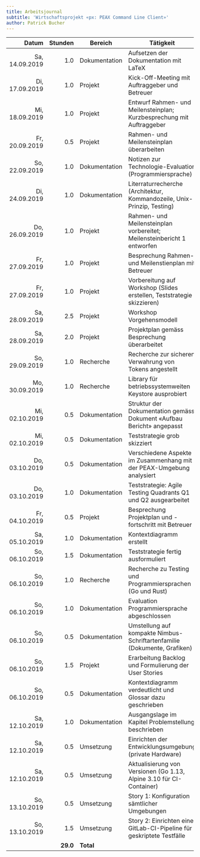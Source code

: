 ```yaml
---
title: Arbeitsjournal
subtitle: 'Wirtschaftsprojekt «px: PEAX Command Line Client»'
author: Patrick Bucher
---
```


|          Datum |  Stunden | Bereich       | Tätigkeit                                                                |
|---------------:|---------:|---------------|--------------------------------------------------------------------------|
| Sa, 14.09.2019 |      1.0 | Dokumentation | Aufsetzen der Dokumentation mit LaTeX                                    |
| Di, 17.09.2019 |      1.0 | Projekt       | Kick-Off-Meeting mit Auftraggeber und Betreuer                           |
| Mi, 18.09.2019 |      1.0 | Projekt       | Entwurf Rahmen- und Meilensteinplan; Kurzbesprechung mit Auftraggeber    |
| Fr, 20.09.2019 |      0.5 | Projekt       | Rahmen- und Meilensteinplan überarbeiten                                 |
| So, 22.09.2019 |      1.0 | Dokumentation | Notizen zur Technologie-Evaluation (Programmiersprache)                  |
| Di, 24.09.2019 |      1.0 | Dokumentation | Literraturrecherche (Architektur, Kommandozeile, Unix-Prinzip, Testing)  |
| Do, 26.09.2019 |      1.0 | Projekt       | Rahmen- und Meilensteinplan vorbereitet; Meilensteinbericht 1 entworfen  |
| Fr, 27.09.2019 |      1.0 | Projekt       | Besprechung Rahmen- und Meilenstienplan mit Betreuer                     |
| Fr, 27.09.2019 |      1.0 | Projekt       | Vorbereitung auf Workshop (Slides erstellen, Teststrategie skizzieren)   |
| Sa, 28.09.2019 |      2.5 | Projekt       | Workshop Vorgehensmodell                                                 |
| Sa, 28.09.2019 |      2.0 | Projekt       | Projektplan gemäss Besprechung überarbeitet                              |
| So, 29.09.2019 |      1.0 | Recherche     | Recherche zur sicheren Verwahrung von Tokens angestellt                  |
| Mo, 30.09.2019 |      1.0 | Recherche     | Library für betriebssystemweiten Keystore ausprobiert                    |
| Mi, 02.10.2019 |      0.5 | Dokumentation | Struktur der Dokumentation gemäss Dokument «Aufbau Bericht» angepasst    |
| Mi, 02.10.2019 |      0.5 | Dokumentation | Teststrategie grob skizziert                                             |
| Do, 03.10.2019 |      0.5 | Dokumentation | Verschiedene Aspekte im Zusammenhang mit der PEAX-Umgebung analysiert    |
| Do, 03.10.2019 |      1.0 | Dokumentation | Teststrategie: Agile Testing Quadrants Q1 und Q2 ausgearbeitet           |
| Fr, 04.10.2019 |      0.5 | Projekt       | Besprechung Projektplan und -fortschritt mit Betreuer                    |
| Sa, 05.10.2019 |      1.0 | Dokumentation | Kontextdiagramm erstellt                                                 |
| So, 06.10.2019 |      1.5 | Dokumentation | Teststrategie fertig ausformuliert                                       |
| So, 06.10.2019 |      1.0 | Recherche     | Recherche zu Testing und Programmiersprachen (Go und Rust)               |
| So, 06.10.2019 |      1.0 | Dokumentation | Evaluation Programmiersprache abgeschlossen                              |
| So, 06.10.2019 |      0.5 | Dokumentation | Umstellung auf kompakte Nimbus-Schriftartenfamilie (Dokumente, Grafiken) |
| So, 06.10.2019 |      1.5 | Projekt       | Erarbeitung Backlog und Formulierung der User Stories                    |
| So, 06.10.2019 |      0.5 | Dokumentation | Kontextdiagramm verdeutlicht und Glossar dazu geschrieben                |
| Sa, 12.10.2019 |      1.0 | Dokumentation | Ausgangslage im Kapitel Problemstellung beschrieben                      |
| Sa, 12.10.2019 |      0.5 | Umsetzung     | Einrichten der Entwicklungsumgebung (private Hardware)                   |
| Sa, 12.10.2019 |      0.5 | Umsetzung     | Aktualisierung von Versionen (Go 1.13, Alpine 3.10 für CI-Container)     |
| So, 13.10.2019 |      0.5 | Umsetzung     | Story 1: Konfiguration sämtlicher Umgebungen                             |
| So, 13.10.2019 |      1.5 | Umsetzung     | Story 2: Einrichten einer GitLab-CI-Pipeline für geskriptete Testfälle   |
|                | **29.0** | **Total**     |                                                                          |
